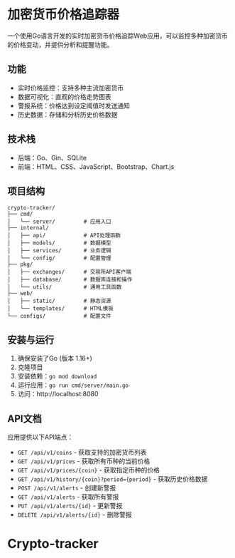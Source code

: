 # 加密货币价格追踪器

一个使用Go语言开发的实时加密货币价格追踪Web应用，可以监控多种加密货币的价格变动，并提供分析和提醒功能。

## 功能

- 实时价格监控：支持多种主流加密货币
- 数据可视化：直观的价格走势图表
- 警报系统：价格达到设定阈值时发送通知
- 历史数据：存储和分析历史价格数据

## 技术栈

- 后端：Go、Gin、SQLite
- 前端：HTML、CSS、JavaScript、Bootstrap、Chart.js

## 项目结构

```
crypto-tracker/
├── cmd/
│   └── server/         # 应用入口
├── internal/
│   ├── api/            # API处理函数
│   ├── models/         # 数据模型
│   ├── services/       # 业务逻辑
│   └── config/         # 配置管理
├── pkg/
│   ├── exchanges/      # 交易所API客户端
│   ├── database/       # 数据库连接和操作
│   └── utils/          # 通用工具函数
├── web/
│   ├── static/         # 静态资源
│   └── templates/      # HTML模板
└── configs/            # 配置文件
```

## 安装与运行

1. 确保安装了Go (版本 1.16+)
2. 克隆项目
3. 安装依赖：`go mod download`
4. 运行应用：`go run cmd/server/main.go`
5. 访问：http://localhost:8080

## API文档

应用提供以下API端点：

- `GET /api/v1/coins` - 获取支持的加密货币列表
- `GET /api/v1/prices` - 获取所有币种的当前价格
- `GET /api/v1/prices/{coin}` - 获取指定币种的价格
- `GET /api/v1/history/{coin}?period={period}` - 获取历史价格数据
- `POST /api/v1/alerts` - 创建新警报
- `GET /api/v1/alerts` - 获取所有警报
- `PUT /api/v1/alerts/{id}` - 更新警报
- `DELETE /api/v1/alerts/{id}` - 删除警报

# Crypto-tracker

